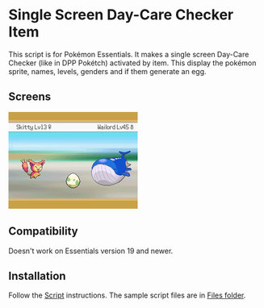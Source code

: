 # Single Screen Day-Care Checker Item
This script is for Pokémon Essentials. It makes a single screen Day-Care Checker (like in DPP Pokétch) activated by item. This display the pokémon sprite, names, levels, genders and if them generate an egg.

## Screens
![](Screens/screen.png)

## Compatibility
Doesn't work on Essentials version 19 and newer.

## Installation
Follow the [Script](/Script.rb) instructions. The sample script files are in [Files folder](/Files).